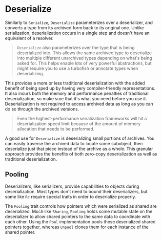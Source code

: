 # Deserialize

Similarly to `Serialize`, `Deserialize` parameterizes over a deserializer, and converts a type from
its archived form back to its original one. Unlike serialization, deserialization occurs in a single
step and doesn't have an equivalent of a resolver.

> `Deserialize` also parameterizes over the type that is being deserialized into. This allows the
> same archived type to deserialize into multiple different unarchived types depending on what's
> being asked for. This helps enable lots of very powerful abstractions, but might require you to
> use a turbofish or annotate types when deserializing.

This provides a more or less traditional deserialization with the added benefit of being sped up
by having very compiler-friendly representations. It also incurs both the memory and performance
penalties of traditional deserialization, so make sure that it's what you need before you use it.
Deserialization is not required to access archived data as long as you can do so through the
archived versions.

> Even the highest-performance serialization frameworks will hit a deserialization speed limit
> because of the amount of memory allocation that needs to be performed.

A good use for `Deserialize` is deserializing small portions of archives. You can easily traverse
the archived data to locate some subobject, then deserialize just that piece instead of the archive
as a whole. This granular approach provides the benefits of both zero-copy deserialization as well
as traditional deserialization.

## Pooling

Deserializers, like serializers, provide capabilities to objects during deserialization. Most types
don't need to bound their deserializers, but some like `Rc` require special traits in order to
deserialize properly.

The `Pooling` trait controls how pointers which were serialized as shared are deserialized. Much like
`Sharing`, `Pooling` holds some mutable state on the deserializer to allow shared pointers to the
same data to coordinate with each other. Using the `Pool` implementation pools these deserialized
shared pointers together, whereas `Unpool` clones them for each instance of the shared pointer.
